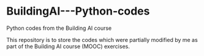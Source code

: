 # BuildingAI---Python-codes
Python codes from the Building AI course

This repository is to store the codes which were partially modified by me as part of the Building AI course (MOOC) exercises.
